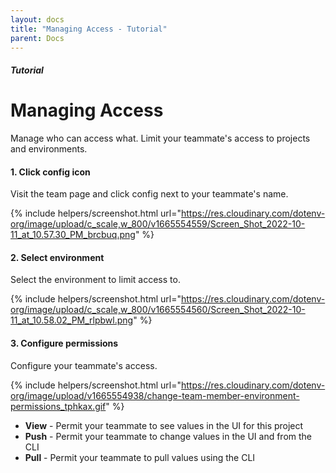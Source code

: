 ```yaml
---
layout: docs
title: "Managing Access - Tutorial"
parent: Docs
---
```


##### Tutorial

# Managing Access

Manage who can access what. Limit your teammate's access to projects and environments.

#### 1. Click config icon

Visit the team page and click config next to your teammate's name.

{% include helpers/screenshot.html url="https://res.cloudinary.com/dotenv-org/image/upload/c_scale,w_800/v1665554559/Screen_Shot_2022-10-11_at_10.57.30_PM_brcbuq.png" %}

#### 2. Select environment

Select the environment to limit access to.

{% include helpers/screenshot.html url="https://res.cloudinary.com/dotenv-org/image/upload/c_scale,w_800/v1665554560/Screen_Shot_2022-10-11_at_10.58.02_PM_rlpbwl.png" %}

#### 3. Configure permissions

Configure your teammate's access.

{% include helpers/screenshot.html url="https://res.cloudinary.com/dotenv-org/image/upload/v1665554938/change-team-member-environment-permissions_tphkax.gif" %}

* **View** - Permit your teammate to see values in the UI for this project
* **Push** - Permit your teammate to change values in the UI and from the CLI
* **Pull** - Permit your teammate to pull values using the CLI
